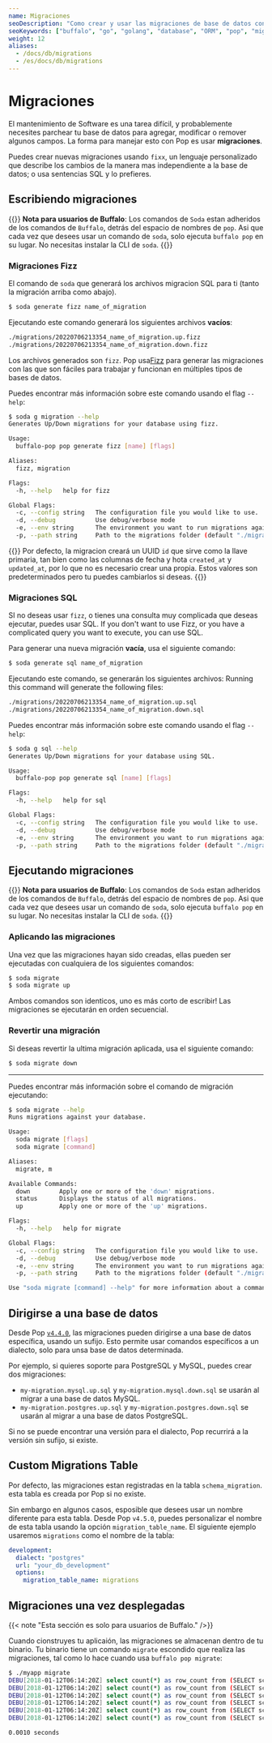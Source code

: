 ```yaml
---
name: Migraciones
seoDescription: "Como crear y usar las migraciones de base de datos con Pop"
seoKeywords: ["buffalo", "go", "golang", "database", "ORM", "pop", "migration"]
weight: 12
aliases:
  - /docs/db/migrations
  - /es/docs/db/migrations
---
```

# Migraciones

El mantenimiento de Software es una tarea difícil, y probablemente necesites parchear tu base de datos para agregar, modificar o remover algunos campos. La forma para manejar esto con Pop es usar **migraciones**.

Puedes crear nuevas migraciones usando `fixx`, un lenguaje personalizado que describe los cambios de la manera mas independiente a la base de datos; o usa sentencias SQL y lo prefieres.

## Escribiendo migraciones

{{<note>}}
**Nota para usuarios de Buffalo**: Los comandos de `Soda` estan adheridos de los comandos de `Buffalo`, detrás del espacio de nombres de `pop`. Asi que cada vez que desees usar un comando de `soda`, solo ejecuta `buffalo pop` en su lugar. No necesitas instalar la CLI de `soda`.
{{</note>}}

### Migraciones Fizz

El comando de `soda` que generará los archivos migracion SQL para ti (tanto la migración arriba como abajo).

```bash
$ soda generate fizz name_of_migration
```

Ejecutando este comando generará los siguientes archivos **vacíos**:

```bash
./migrations/20220706213354_name_of_migration.up.fizz
./migrations/20220706213354_name_of_migration.down.fizz
```

Los archivos generados son `fizz`. Pop usa[Fizz](https://github.com/gobuffalo/fizz/blob/master/README.md) para generar las migraciones con las que son fáciles para trabajar y funcionan en múltiples tipos de bases de datos.

Puedes encontrar más información sobre este comando usando el flag `--help`:

```bash
$ soda g migration --help
Generates Up/Down migrations for your database using fizz.

Usage:
  buffalo-pop pop generate fizz [name] [flags]

Aliases:
  fizz, migration

Flags:
  -h, --help   help for fizz

Global Flags:
  -c, --config string   The configuration file you would like to use.
  -d, --debug           Use debug/verbose mode
  -e, --env string      The environment you want to run migrations against. Will use $GO_ENV if set. (default "development")
  -p, --path string     Path to the migrations folder (default "./migrations")
```

{{<warning>}}
Por defecto, la migracion creará un UUID `id` que sirve como la llave primaria, tan bien como las columnas de fecha y hota `created_at` y `updated_at`, por lo que no es necesario crear una propia. Estos valores son predeterminados pero tu puedes cambiarlos si deseas.
{{</warning>}}

### Migraciones SQL

SI no deseas usar `fizz`, o tienes una consulta muy complicada que deseas ejecutar, puedes usar SQL.
If you don't want to use Fizz, or you have a complicated query you want to execute, you can use SQL.


Para generar una nueva migración **vacía**, usa el siguiente comando:

```bash
$ soda generate sql name_of_migration
```

Ejecutando este comando, se generarán los siguientes archivos:
Running this command will generate the following files:

```bash
./migrations/20220706213354_name_of_migration.up.sql
./migrations/20220706213354_name_of_migration.down.sql
```

Puedes encontrar más información sobre este comando usando el flag `--help`:

```bash
$ soda g sql --help
Generates Up/Down migrations for your database using SQL.

Usage:
  buffalo-pop pop generate sql [name] [flags]

Flags:
  -h, --help   help for sql

Global Flags:
  -c, --config string   The configuration file you would like to use.
  -d, --debug           Use debug/verbose mode
  -e, --env string      The environment you want to run migrations against. Will use $GO_ENV if set. (default "development")
  -p, --path string     Path to the migrations folder (default "./migrations")
```


## Ejecutando migraciones

{{<note>}}
**Nota para usuarios de Buffalo**: Los comandos de `Soda` estan adheridos de los comandos de `Buffalo`, detrás del espacio de nombres de `pop`. Asi que cada vez que desees usar un comando de `soda`, solo ejecuta `buffalo pop` en su lugar. No necesitas instalar la CLI de `soda`.
{{</note>}}


### Aplicando las migraciones
Una vez que las migraciones hayan sido creadas, ellas pueden ser ejecutadas con cualquiera de los siguientes comandos:

```bash
$ soda migrate
$ soda migrate up
```
Ambos comandos son identicos, uno es más corto de escribir! Las migraciones se ejecutarán en orden secuencial.

### Revertir una migración
Si deseas revertir la ultima migración aplicada, usa el siguiente comando:

```bash
$ soda migrate down
```

---

Puedes encontrar más información sobre el comando de migración ejecutando:

```bash
$ soda migrate --help
Runs migrations against your database.

Usage:
  soda migrate [flags]
  soda migrate [command]

Aliases:
  migrate, m

Available Commands:
  down        Apply one or more of the 'down' migrations.
  status      Displays the status of all migrations.
  up          Apply one or more of the 'up' migrations.

Flags:
  -h, --help   help for migrate

Global Flags:
  -c, --config string   The configuration file you would like to use.
  -d, --debug           Use debug/verbose mode
  -e, --env string      The environment you want to run migrations against. Will use $GO_ENV if set. (default "development")
  -p, --path string     Path to the migrations folder (default "./migrations")

Use "soda migrate [command] --help" for more information about a command.
```

## Dirigirse a una base de datos

Desde Pop [`v4.4.0`](https://github.com/gobuffalo/pop/releases/tag/v4.4.0), las migraciones pueden dirigirse a una base de datos específica, usando un sufijo. Esto permite usar comandos específicos a un dialecto, solo para unsa base de datos determinada.

Por ejemplo, si quieres soporte para PostgreSQL y MySQL, puedes crear dos migraciones:

* `my-migration.mysql.up.sql` y `my-migration.mysql.down.sql` se usarán al migrar a una base de datos MySQL.
* `my-migration.postgres.up.sql` y `my-migration.postgres.down.sql` se usarán al migrar a una base de datos PostgreSQL.

Si no se puede encontrar una versión para el dialecto, Pop recurrirá a la versión sin sufijo, si existe.

## Custom Migrations Table

Por defecto, las migraciones estan registradas en la tabla `schema_migration`. esta tabla es creada por Pop si no existe.

Sin embargo en algunos casos, esposible que desees usar un nombre diferente para esta tabla. Desde Pop `v4.5.0`, puedes personalizar el nombre de esta tabla usando la opción `migration_table_name`. El siguiente ejemplo usaremos `migrations` como el nombre de la tabla:

```yaml
development:
  dialect: "postgres"
  url: "your_db_development"
  options:
    migration_table_name: migrations
```

## Migraciones una vez desplegadas

{{< note "Esta sección es solo para usuarios de Buffalo." />}}

Cuando cionstruyes tu aplicaión, las migraciones se almacenan dentro de tu binario. Tu binario tiene un comando `migrate` escondido que realiza las migraciones, tal como lo hace cuando usa `buffalo pop migrate`:

```bash
$ ./myapp migrate
DEBU[2018-01-12T06:14:20Z] select count(*) as row_count from (SELECT schema_migration.* FROM schema_migration AS schema_migration WHERE version = ?) a $1=20171213171622
DEBU[2018-01-12T06:14:20Z] select count(*) as row_count from (SELECT schema_migration.* FROM schema_migration AS schema_migration WHERE version = ?) a $1=20171213172104
DEBU[2018-01-12T06:14:20Z] select count(*) as row_count from (SELECT schema_migration.* FROM schema_migration AS schema_migration WHERE version = ?) a $1=20171213172249
DEBU[2018-01-12T06:14:20Z] select count(*) as row_count from (SELECT schema_migration.* FROM schema_migration AS schema_migration WHERE version = ?) a $1=20171213173148
DEBU[2018-01-12T06:14:20Z] select count(*) as row_count from (SELECT schema_migration.* FROM schema_migration AS schema_migration WHERE version = ?) a $1=20171219070903
DEBU[2018-01-12T06:14:20Z] select count(*) as row_count from (SELECT schema_migration.* FROM schema_migration AS schema_migration WHERE version = ?) a $1=20171219071524

0.0010 seconds
```
